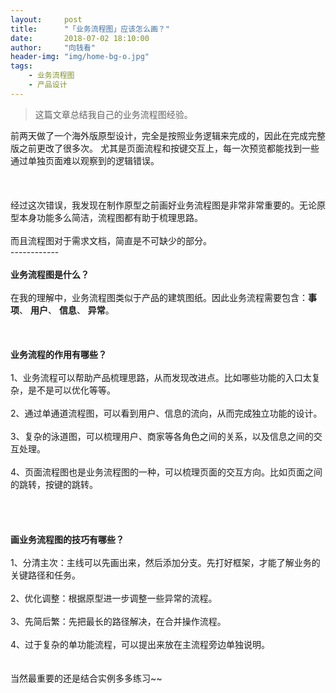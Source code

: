 ```yaml
---
layout:     post
title:      "「业务流程图」应该怎么画？"
date:       2018-07-02 18:10:00
author:     "向钱看"
header-img: "img/home-bg-o.jpg"
tags:
    - 业务流程图
    - 产品设计
---
```


> 这篇文章总结我自己的业务流程图经验。


前两天做了一个海外版原型设计，完全是按照业务逻辑来完成的，因此在完成完整版之前更改了很多次。
尤其是页面流程和按键交互上，每一次预览都能找到一些通过单独页面难以观察到的逻辑错误。
<br>
<br>
<br>
<br>经过这次错误，我发现在制作原型之前画好业务流程图是非常非常重要的。无论原型本身功能多么简洁，流程图都有助于梳理思路。
<br>
<br>而且流程图对于需求文档，简直是不可缺少的部分。
<br>------------
<br>
<br><b>业务流程图是什么？</b>
<br>
<br>在我的理解中，业务流程图类似于产品的建筑图纸。因此业务流程需要包含：**事项**、 **用户**、 **信息**、 **异常**。
<br>
<br>
<br>
<br><b>业务流程的作用有哪些？</b>
<br>
<br>1、业务流程可以帮助产品梳理思路，从而发现改进点。比如哪些功能的入口太复杂，是不是可以优化等等。
<br>
<br>2、通过单通道流程图，可以看到用户、信息的流向，从而完成独立功能的设计。
<br>
<br>3、复杂的泳道图，可以梳理用户、商家等各角色之间的关系，以及信息之间的交互处理。
<br>
<br>4、页面流程图也是业务流程图的一种，可以梳理页面的交互方向。比如页面之间的跳转，按键的跳转。
<br>
<br>
<br>
<br>
<br><b>画业务流程图的技巧有哪些？</b>
<br>
<br>1、分清主次：主线可以先画出来，然后添加分支。先打好框架，才能了解业务的关键路径和任务。
<br>
<br>2、优化调整：根据原型进一步调整一些异常的流程。
<br>
<br>3、先简后繁：先把最长的路径解决，在合并操作流程。
<br>
<br>4、过于复杂的单功能流程，可以提出来放在主流程旁边单独说明。
<br>
<br>
<br>当然最重要的还是结合实例多多练习~~






